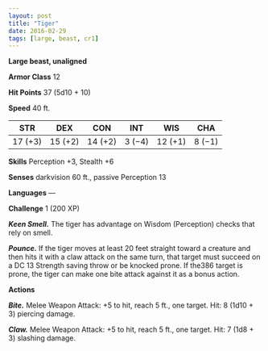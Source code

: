 ```yaml
---
layout: post
title: "Tiger"
date: 2016-02-29
tags: [large, beast, cr1]
---
```


**Large beast, unaligned**

**Armor Class** 12

**Hit Points** 37 (5d10 + 10)

**Speed** 40 ft.

|   STR   |   DEX   |   CON   |   INT   |   WIS   |   CHA   |
|:-----:|:-----:|:-----:|:-----:|:-----:|:-----:|
| 17 (+3) | 15 (+2) | 14 (+2) | 3 (−4) | 12 (+1) | 8 (−1) |

**Skills** Perception +3, Stealth +6 

**Senses** darkvision 60 ft., passive Perception 13 

**Languages** — 

**Challenge** 1 (200 XP)

***Keen Smell.*** The tiger has advantage on Wisdom (Perception) checks that rely on smell. 

***Pounce.*** If the tiger moves at least 20 feet straight toward a creature and then hits it with a claw attack on the same turn, that target must succeed on a DC 13 Strength saving throw or be knocked prone. If the386 target is prone, the tiger can make one bite attack against it as a bonus action. 

**Actions** 

***Bite.*** Melee Weapon Attack: +5 to hit, reach 5 ft., one target. Hit: 8 (1d10 + 3) piercing damage. 

***Claw.*** Melee Weapon Attack: +5 to hit, reach 5 ft., one target. Hit: 7 (1d8 + 3) slashing damage.
